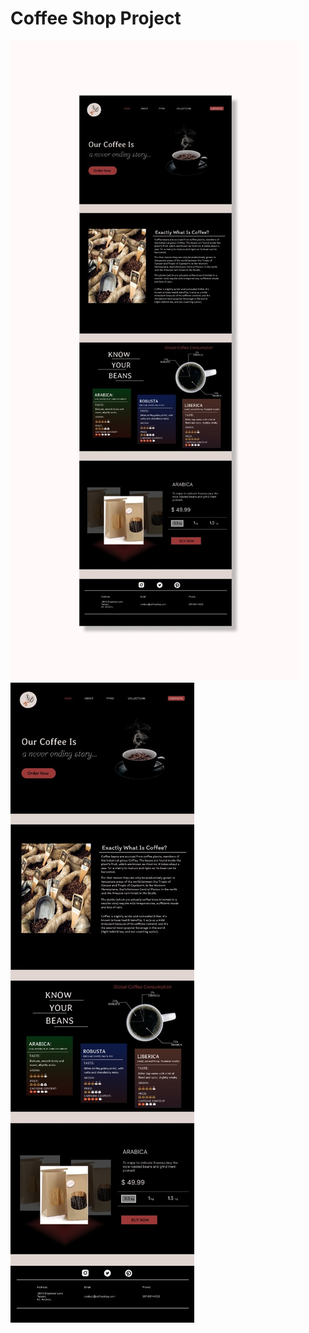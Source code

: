 # Coffee Shop Project

![ScreenShot](./screenshots/white.jfif)
![ScreenShot](./screenshots/black_screenshot.jpeg)
